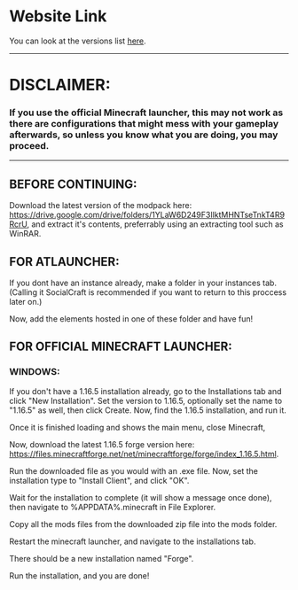 # Website Link
You can look at the versions list [here](https://gamerrodri.github.io/SocialCraft-Official-Versions-List/).
___
# DISCLAIMER:

### If you use the official Minecraft launcher, this may not work as there are configurations that might mess with your gameplay afterwards, so unless you know what you are doing, you may proceed.
___

## BEFORE CONTINUING:

Download the latest version of the modpack here: https://drive.google.com/drive/folders/1YLaW6D249F3IlktMHNTseTnkT4R9RcrU, and extract it's contents, preferrably using an extracting tool such as WinRAR.

## FOR ATLAUNCHER:

If you dont have an instance already, make a folder in your instances tab. (Calling it SocialCraft is recommended if you want to return to this proccess later on.)

Now, add the elements hosted in one of these folder and have fun!

## FOR OFFICIAL MINECRAFT LAUNCHER:
### WINDOWS:

If you don't have a 1.16.5 installation already, go to the Installations tab and click "New Installation". Set the version to 1.16.5, optionally set the name to "1.16.5" as well, then click Create. 
Now, find the 1.16.5 installation, and run it.

Once it is finished loading and shows the main menu, close Minecraft,

Now, download the latest 1.16.5 forge version here: https://files.minecraftforge.net/net/minecraftforge/forge/index_1.16.5.html.

Run the downloaded file as you would with an .exe file.
Now, set the installation type to "Install Client", and click "OK".

Wait for the installation to complete (it will show a message once done), then navigate to %APPDATA%\.minecraft in File Explorer.

Copy all the mods files from the downloaded zip file into the mods folder.

Restart the minecraft launcher, and navigate to the installations tab.

There should be a new installation named "Forge".

Run the installation, and you are done!
